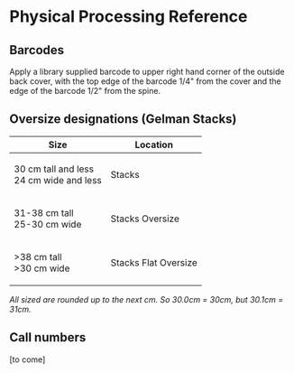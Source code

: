 # Physical Processing Reference

## Barcodes

Apply a library supplied barcode to upper right hand corner of the outside back cover, with the top edge of the barcode 1/4" from the cover and the edge of the barcode 1/2" from the spine.

## Oversize designations (Gelman Stacks)

| Size                                              | Location             |
| ------------------------------------------------- | -------------------- |
| <p>30 cm tall and less<br>24 cm wide and less</p> | Stacks               |
| <p>31-38 cm tall<br>25-30 cm wide</p>             | Stacks Oversize      |
| <p>>38 cm tall<br>>30 cm wide</p>                 | Stacks Flat Oversize |

_All sized are rounded up to the next cm. So 30.0cm = 30cm, but 30.1cm = 31cm._

## Call numbers

\[to come]
